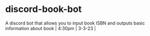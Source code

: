 # discord-book-bot
A discord bot that allows you to input book ISBN and outputs basic information about book | 4:30pm | 3-3-23 |

